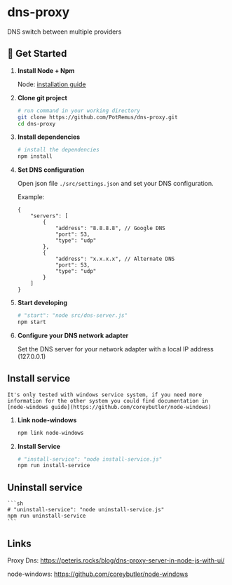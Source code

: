 # dns-proxy
DNS switch between multiple providers

## 🚀 Get Started

1.  **Install Node + Npm**

    Node: [installation guide](https://nodejs.org/en/)

2.  **Clone git project**

    ```sh
    # run command in your working directory
    git clone https://github.com/PotRemus/dns-proxy.git
    cd dns-proxy
    ```

3.  **Install dependencies**

    ```sh
    # install the dependencies
    npm install
    ```

4.  **Set DNS configuration**

    Open json file `./src/settings.json` and set your DNS configuration.
    
    Example:
    ```jsonc
    {
        "servers": [
            {
                "address": "8.8.8.8", // Google DNS
                "port": 53,
                "type": "udp"
            },
            {
                "address": "x.x.x.x", // Alternate DNS
                "port": 53,
                "type": "udp"
            }
        ]
    }
    ```

5.  **Start developing**

    ```sh
    # "start": "node src/dns-server.js"
    npm start
    ```

6.  **Configure your DNS network adapter**

    Set the DNS server for your network adapter with a local IP address (127.0.0.1)

## Install service
    It's only tested with windows service system, if you need more information for the other system you could find documentation in [node-windows guide](https://github.com/coreybutler/node-windows)

1.  **Link node-windows**
    ```sh
    npm link node-windows
    ```

2.  **Install Service**
    ```sh
    # "install-service": "node install-service.js"
    npm run install-service
    ```

## Uninstall service
    ```sh
    # "uninstall-service": "node uninstall-service.js"
    npm run uninstall-service
    ```

## Links
Proxy Dns: https://peteris.rocks/blog/dns-proxy-server-in-node-js-with-ui/

node-windows: https://github.com/coreybutler/node-windows